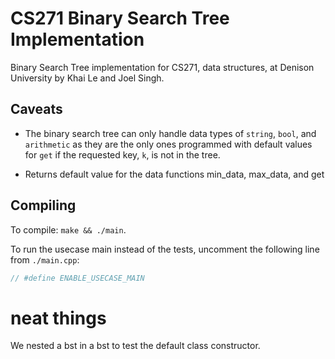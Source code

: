 # CS271 Binary Search Tree Implementation
Binary Search Tree implementation for CS271, data structures,
at Denison University by Khai Le and Joel Singh.

## Caveats

- The binary search tree can only handle data types of
`string`, `bool`, and `arithmetic` as they are the only ones
programmed with default values for `get` if the requested key,
`k`, is not in the tree.

- Returns default value for the data functions min_data, max_data, and get

## Compiling

To compile: `make && ./main`.

To run the usecase main instead of the tests, uncomment the following line from `./main.cpp`:
```cpp
// #define ENABLE_USECASE_MAIN
```

# neat things
We nested a bst in a bst to test the default class constructor.


